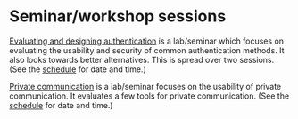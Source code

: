 # Seminar/workshop sessions

[Evaluating and designing authentication][pwdeval] is a lab/seminar which 
focuses on evaluating the usability and security of common authentication 
methods. It also looks towards better alternatives. This is spread over two 
sessions. (See the [schedule][schedule] for date and time.)

[Private communication][pricomlab] is a lab/seminar focuses on the usability of 
private communication. It evaluates a few tools for private communication. (See 
the [schedule][schedule] for date and time.)

[pwdeval]: https://ver.miun.se/courses/security/infosakc/pwdeval.pdf
[pricomlab]: https://ver.miun.se/courses/security/infosakc/pricomlab.pdf
[schedule]: https://portal.miun.se/web/student/schedule
